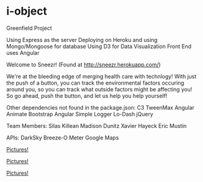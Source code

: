 # i-object
Greenfield Project

Using Express as the server
Deploying on Heroku and using Mongo/Mongoose for database
Using D3 for Data Visualization
Front End uses Angular

Welcome to Sneezr! (Found at http://sneezr.herokuapp.com/) 

We're at the bleeding edge of merging health care with technlogy! With just the push of a button, you can track the environmental factors occuring around you, so you can track what outside factors might be affecting you! So go ahead, push the button, and let us help you help yourself!

Other dependencies not found in the package.json:
C3
TweenMax
Angular Animate
Bootstrap
Angular Simple Logger
Lo-Dash
jQuery

Team Members:
Silas Killean 
Madison Dunitz
Xavier Hayeck
Eric Mustin

APIs:
DarkSky
Breeze-O Meter
Google Maps

[Pictures!](Pictures/data.png)

[Pictures!](Pictures/weather.png)

[Pictures!](Pictures/maps.png)